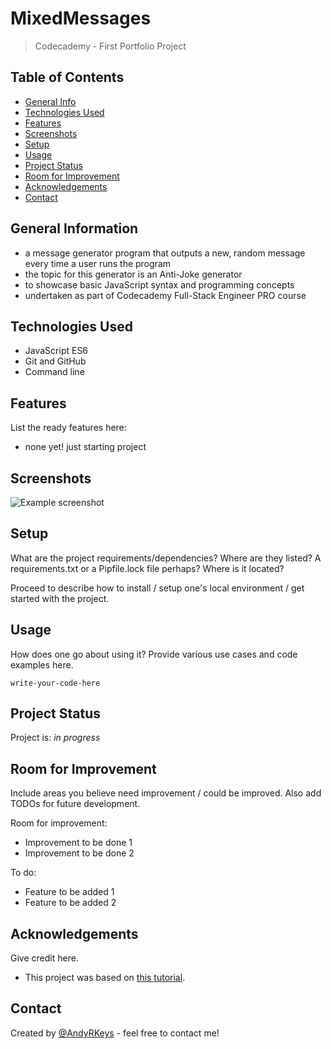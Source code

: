 # MixedMessages
> Codecademy - First Portfolio Project

## Table of Contents
* [General Info](#general-information)
* [Technologies Used](#technologies-used)
* [Features](#features)
* [Screenshots](#screenshots)
* [Setup](#setup)
* [Usage](#usage)
* [Project Status](#project-status)
* [Room for Improvement](#room-for-improvement)
* [Acknowledgements](#acknowledgements)
* [Contact](#contact)
<!-- * [License](#license) -->


## General Information
- a message generator program that outputs a new, random message every time a user runs the program
- the topic for this generator is an Anti-Joke generator
- to showcase basic JavaScript syntax and programming concepts
- undertaken as part of Codecademy Full-Stack Engineer PRO course
<!-- You don't have to answer all the questions - just the ones relevant to your project. -->


## Technologies Used
- JavaScript ES6
- Git and GitHub
- Command line


## Features
List the ready features here:
- none yet! just starting project


## Screenshots
![Example screenshot](./img/screenshot.png)
<!-- If you have screenshots you'd like to share, include them here. -->


## Setup
What are the project requirements/dependencies? Where are they listed? A requirements.txt or a Pipfile.lock file perhaps? Where is it located?

Proceed to describe how to install / setup one's local environment / get started with the project.


## Usage
How does one go about using it?
Provide various use cases and code examples here.

`write-your-code-here`


## Project Status
Project is: _in progress_ 
<!-- / _complete_ / _no longer being worked on_. If you are no longer working on it, provide reasons why.-->


## Room for Improvement
Include areas you believe need improvement / could be improved. Also add TODOs for future development.

Room for improvement:
- Improvement to be done 1
- Improvement to be done 2

To do:
- Feature to be added 1
- Feature to be added 2


## Acknowledgements
Give credit here.
- This project was based on [this tutorial](https://www.codecademy.com/paths/full-stack-engineer-career-path/tracks/fscp-javascript-syntax-portfolio-project/modules/fscp-mixed-messages/kanban_projects/mixed-messages).


## Contact
Created by [@AndyRKeys](https://github.com/AndyRKeys) - feel free to contact me!


<!-- Optional -->
<!-- ## License -->
<!-- This project is open source and available under the [... License](). -->

<!-- You don't have to include all sections - just the one's relevant to your project -->